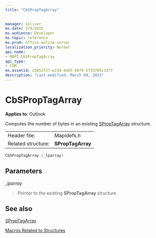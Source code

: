 ```yaml
---
title: "CbSPropTagArray"
 
 
manager: soliver
ms.date: 3/9/2015
ms.audience: Developer
ms.topic: reference
ms.prod: office-online-server
localization_priority: Normal
api_name:
- MAPI.CbSPropTagArray
api_type:
- COM
ms.assetid: c5053f27-e23d-4a65-b079-5f33765c33f7
description: "Last modified: March 09, 2015"
---
```


# CbSPropTagArray

  
  
**Applies to**: Outlook 
  
Computes the number of bytes in an existing [SPropTagArray](sproptagarray.md) structure. 
  
|||
|:-----|:-----|
|Header file:  <br/> |Mapidefs.h  <br/> |
|Related structure:  <br/> |**SPropTagArray** <br/> |
   
```cpp
CbSPropTagArray (_lparray)
```

## Parameters

 __lparray_
  
> Pointer to the existing **SPropTagArray** structure. 
    
## See also



[SPropTagArray](sproptagarray.md)


[Macros Related to Structures](macros-related-to-structures.md)

